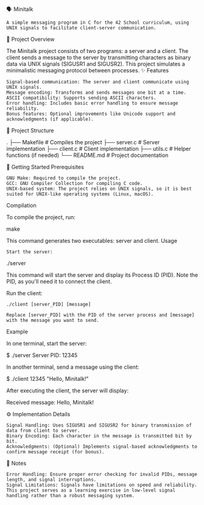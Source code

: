 🗣️ Minitalk

    A simple messaging program in C for the 42 School curriculum, using UNIX signals to facilitate client-server communication.

📄 Project Overview

The Minitalk project consists of two programs: a server and a client. The client sends a message to the server by transmitting characters as binary data via UNIX signals (SIGUSR1 and SIGUSR2). This project simulates a minimalistic messaging protocol between processes.
✨ Features

    Signal-based communication: The server and client communicate using UNIX signals.
    Message encoding: Transforms and sends messages one bit at a time.
    ASCII compatibility: Supports sending ASCII characters.
    Error handling: Includes basic error handling to ensure message reliability.
    Bonus features: Optional improvements like Unicode support and acknowledgments (if applicable).

📁 Project Structure

.
├── Makefile             # Compiles the project
├── server.c             # Server implementation
├── client.c             # Client implementation
├── utils.c              # Helper functions (if needed)
└── README.md            # Project documentation

🚀 Getting Started
Prerequisites

    GNU Make: Required to compile the project.
    GCC: GNU Compiler Collection for compiling C code.
    UNIX-based system: The project relies on UNIX signals, so it is best suited for UNIX-like operating systems (Linux, macOS).

Compilation

To compile the project, run:

make

This command generates two executables: server and client.
Usage

    Start the server:

./server

This command will start the server and display its Process ID (PID). Note the PID, as you'll need it to connect the client.

Run the client:

    ./client [server_PID] [message]

    Replace [server_PID] with the PID of the server process and [message] with the message you want to send.

Example

In one terminal, start the server:

$ ./server
Server PID: 12345

In another terminal, send a message using the client:

$ ./client 12345 "Hello, Minitalk!"

After executing the client, the server will display:

Received message: Hello, Minitalk!

⚙️ Implementation Details

    Signal Handling: Uses SIGUSR1 and SIGUSR2 for binary transmission of data from client to server.
    Binary Encoding: Each character in the message is transmitted bit by bit.
    Acknowledgments: (Optional) Implements signal-based acknowledgments to confirm message receipt (for bonus).

📝 Notes

    Error Handling: Ensure proper error checking for invalid PIDs, message length, and signal interruptions.
    Signal Limitations: Signals have limitations on speed and reliability. This project serves as a learning exercise in low-level signal handling rather than a robust messaging system.

